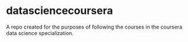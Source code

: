 datasciencecoursera
===================

A repo created for the purposes of following the courses in the coursera data science specialization.
